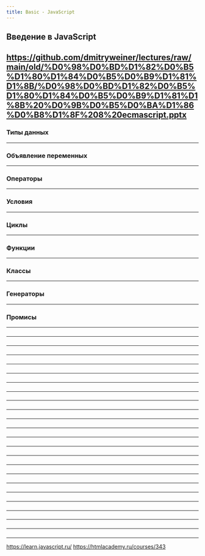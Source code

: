 ```yaml
---
title: Basic - JavaScript
---
```


## Введение в JavaScript
https://github.com/dmitryweiner/lectures/raw/main/old/%D0%98%D0%BD%D1%82%D0%B5%D1%80%D1%84%D0%B5%D0%B9%D1%81%D1%8B/%D0%98%D0%BD%D1%82%D0%B5%D1%80%D1%84%D0%B5%D0%B9%D1%81%D1%8B%20%D0%9B%D0%B5%D0%BA%D1%86%D0%B8%D1%8F%208%20ecmascript.pptx
---

### Типы данных

---

### Объявление переменных

---

### Операторы

---

### Условия

---

### Циклы

---

### Функции

---

### Классы

---

### Генераторы

---

### Промисы

---

### 

---

### 

---

### 

---

### 

---

### 

---

### 

---

### 

---

### 

---

### 

---

### 

---

### 

---

### 

---

### 

---

### 

---

### 

---

### 

---

### 

---

### 

---

### 

---

### 

---

### 

---

### 

---

### 

---

https://learn.javascript.ru/
https://htmlacademy.ru/courses/343
